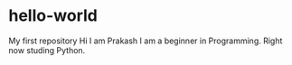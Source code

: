 # hello-world
My first repository
Hi I am Prakash 
I am a beginner in Programming.
Right now studing Python.
